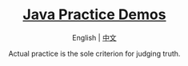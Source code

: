 <h1 align="center">
    <a href="https://github.com/EastX">Java Practice Demos</a>
</h1>

<p align="center">
    English | <a href="./README.md">中文</a>
</p>

<p align="center">
    Actual practice is the sole criterion for judging truth.
</p>
